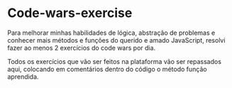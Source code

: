 # Code-wars-exercise

Para melhorar minhas habilidades de lógica, abstração de problemas e conhecer mais métodos e funções do querido e amado JavaScript, resolvi fazer ao menos 2 exercícios do code wars por dia. 

Todos os exercícios que vão ser feitos na plataforma vão ser repassados aqui, colocando em comentários dentro do código o método função aprendida. 

